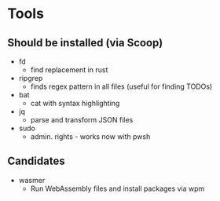 # Tools

## Should be installed (via Scoop)

* fd
  * find replacement in rust
* ripgrep
  * finds regex pattern in all files (useful for finding TODOs)
* bat
  * cat with syntax highlighting
* jq
  * parse and transform JSON files
* sudo
  * admin. rights - works now with pwsh

## Candidates

* wasmer
  * Run WebAssembly files and install packages via wpm